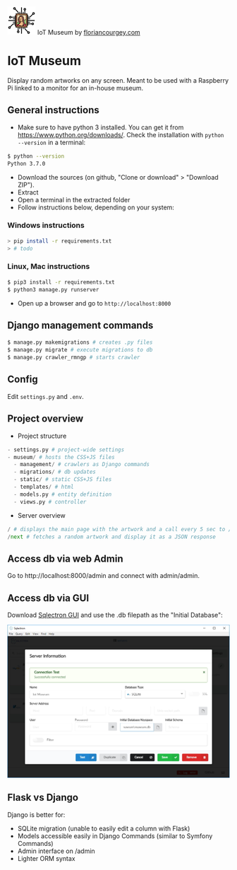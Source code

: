 ![](/museum/static/iot-museumx64.png) IoT Museum by [floriancourgey.com](floriancourgey.com?ref=iot-museum)
# IoT Museum
Display random artworks on any screen. Meant to be used with a Raspberry Pi linked to a monitor for an in-house museum.

## General instructions
- Make sure to have python 3 installed. You can get it from https://www.python.org/downloads/. Check the installation with `python --version` in a terminal:
```bash
$ python --version
Python 3.7.0
```
- Download the sources (on github, "Clone or download" > "Download ZIP").
- Extract
- Open a terminal in the extracted folder
- Follow instructions below, depending on your system:

### Windows instructions
```bash
> pip install -r requirements.txt
> # todo
```

### Linux, Mac instructions
```bash
$ pip3 install -r requirements.txt
$ python3 manage.py runserver
```

- Open up a browser and go to `http://localhost:8000`

## Django management commands
```bash
$ manage.py makemigrations # creates .py files
$ manage.py migrate # execute migrations to db
$ manage.py crawler_rmngp # starts crawler
```

## Config
Edit `settings.py` and `.env`.

## Project overview
- Project structure
```python
- settings.py # project-wide settings
- museum/ # hosts the CSS+JS files
  - management/ # crawlers as Django commands
  - migrations/ # db updates
  - static/ # static CSS+JS files
  - templates/ # html
  - models.py # entity definition
  - views.py # controller
```

- Server overview
```python
/ # displays the main page with the artwork and a call every 5 sec to /next
/next # fetches a random artwork and display it as a JSON response
```

## Access db via web Admin
Go to http://localhost:8000/admin and connect with admin/admin.

## Access db via GUI
Download [Sqlectron GUI](https://sqlectron.github.io/) and use the .db filepath as the "Initial Database":

![Sqlectron configuration](/docs/sqlectron-configuration.jpg)

## Flask vs Django
Django is better for:
- SQLite migration (unable to easily edit a column with Flask)
- Models accessible easily in Django Commands (similar to Symfony Commands)
- Admin interface on /admin
- Lighter ORM syntax

